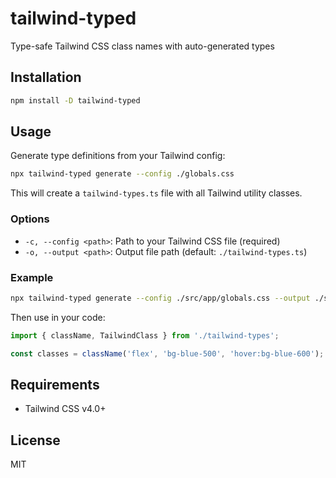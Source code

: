 # tailwind-typed

Type-safe Tailwind CSS class names with auto-generated types

## Installation

```bash
npm install -D tailwind-typed
```

## Usage

Generate type definitions from your Tailwind config:

```bash
npx tailwind-typed generate --config ./globals.css
```

This will create a `tailwind-types.ts` file with all Tailwind utility classes.

### Options

- `-c, --config <path>`: Path to your Tailwind CSS file (required)
- `-o, --output <path>`: Output file path (default: `./tailwind-types.ts`)

### Example

```bash
npx tailwind-typed generate --config ./src/app/globals.css --output ./src/tailwind.ts
```

Then use in your code:

```typescript
import { className, TailwindClass } from './tailwind-types';

const classes = className('flex', 'bg-blue-500', 'hover:bg-blue-600');
```

## Requirements

- Tailwind CSS v4.0+

## License

MIT